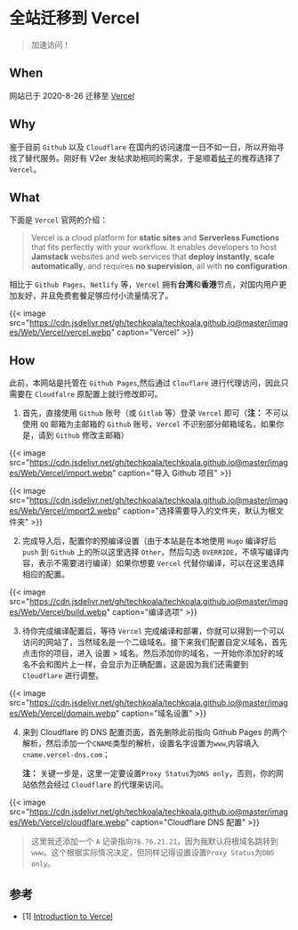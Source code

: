 # 全站迁移到 Vercel


> 加速访问！

<!--more-->

## When

网站已于 2020-8-26 迁移至 [Vercel](https://vercel.com)

## Why

鉴于目前 `Github` 以及 `Cloudflare` 在国内的访问速度一日不如一日，所以开始寻找了替代服务。刚好有 V2er 发帖求助相同的需求，于是顺着[帖子](https://www.v2ex.com/t/701487)的推荐选择了 `Vercel`。

## What

下面是 `Vercel` 官网的介绍：

> Vercel is a cloud platform for **static sites** and **Serverless Functions** that fits perfectly with your workflow. It enables developers to host **Jamstack** websites and web services that **deploy instantly**, **scale automatically**, and requires **no supervision**, all with **no configuration**.

相比于 `Github Pages`、`Netlify` 等，`Vercel` 拥有**台湾**和**香港**节点，对国内用户更加友好，并且免费套餐足够应付小流量情况了。

{{< image src="https://cdn.jsdelivr.net/gh/techkoala/techkoala.github.io@master/images/Web/Vercel/vercel.webp" caption="Vercel" >}}

## How

此前，本网站是托管在 `Github Pages`,然后通过 `Clouflare` 进行代理访问，因此只需要在 `Cloudfalre` 原配置上就行修改即可。

1. 首先，直接使用 `Github` 账号（或 `Gitlab` 等）登录 `Vercel` 即可（**注：** 不可以使用 `QQ` 邮箱为主邮箱的 `Github` 账号，`Vercel` 不识别部分邮箱域名，如果你是，请到 `Github` 修改主邮箱）

{{< image src="https://cdn.jsdelivr.net/gh/techkoala/techkoala.github.io@master/images/Web/Vercel/import.webp" caption="导入 Github 项目" >}}

{{< image src="https://cdn.jsdelivr.net/gh/techkoala/techkoala.github.io@master/images/Web/Vercel/import2.webp" caption="选择需要导入的文件夹，默认为根文件夹" >}}

2. 完成导入后，配置你的预编译设置（由于本站是在本地使用 `Hugo` 编译好后 `push` 到 `Github` 上的所以这里选择 `Other`，然后勾选 `OVERRIDE`，不填写编译内容，表示不需要进行编译）如果你想要 `Vercel` 代替你编译，可以在这里选择相应的配置。

{{< image src="https://cdn.jsdelivr.net/gh/techkoala/techkoala.github.io@master/images/Web/Vercel/build.webp" caption="编译选项" >}}

3. 待你完成编译配置后，等待 `Vercel` 完成编译和部署，你就可以得到一个可以访问的网站了，当然域名是一个二级域名。接下来我们配置自定义域名，首先点击你的项目，进入 设置 > 域名。然后添加你的域名，一开始你添加好的域名不会和图片上一样，会显示为正确配置，这是因为我们还需要到 `Cloudflare` 进行调整。

{{< image src="https://cdn.jsdelivr.net/gh/techkoala/techkoala.github.io@master/images/Web/Vercel/domain.webp" caption="域名设置" >}}

4. 来到 Cloudflare 的 DNS 配置页面，首先删除此前指向 Github Pages 的两个解析，然后添加一个`CNAME`类型的解析，设置名字设置为`www`,内容填入`cname.vercel-dns.com`；

   **注：** 关键一步是，这里一定要设置`Proxy Status`为`DNS only`，否则，你的网站依然会经过 `Cloudflare` 的代理来访问。

{{< image src="https://cdn.jsdelivr.net/gh/techkoala/techkoala.github.io@master/images/Web/Vercel/cloudflare.webp" caption="Cloudflare DNS 配置" >}}

> 这里我还添加一个 `A` 记录指向`76.76.21.21`，因为我默认将根域名跳转到`www`。这个根据实际情况决定，但同样记得设置设置`Proxy Status`为`DNS only`。

## 参考

- [1] [Introduction to Vercel](https://vercel.com/docs/introduction)

